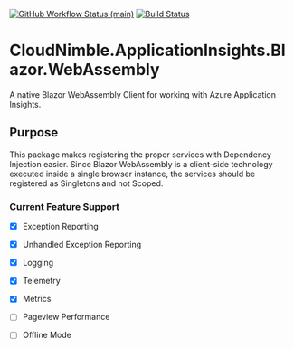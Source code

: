 [![GitHub Workflow Status (main)](https://img.shields.io/github/actions/workflow/status/microsoft/ApplicationInsights-JS/ci.yml?branch=main)](https://github.com/microsoft/ApplicationInsights-JS/tree/main)
[![Build Status](https://dev.azure.com/mseng/AppInsights/_apis/build/status%2FAppInsights%20-%20DevTools%2F1DS%20JavaScript%20SDK%20web%20SKU%20(main%3B%20master)?branchName=main)](https://dev.azure.com/mseng/AppInsights/_build/latest?definitionId=8184&branchName=main)

# CloudNimble.ApplicationInsights.Blazor.WebAssembly
A native Blazor WebAssembly Client for working with Azure Application Insights.

## Purpose
This package makes registering the proper services with Dependency Injection easier.
Since Blazor WebAssembly is a client-side technology executed inside a single browser
instance, the services should be registered as Singletons and not Scoped.

### Current Feature Support
- [x] Exception Reporting
- [x] Unhandled Exception Reporting
- [x] Logging
- [x] Telemetry
- [x] Metrics
- [ ] Pageview Performance
- [ ] Offline Mode


